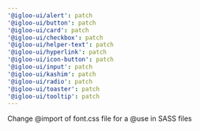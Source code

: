 ```yaml
---
'@igloo-ui/alert': patch
'@igloo-ui/button': patch
'@igloo-ui/card': patch
'@igloo-ui/checkbox': patch
'@igloo-ui/helper-text': patch
'@igloo-ui/hyperlink': patch
'@igloo-ui/icon-button': patch
'@igloo-ui/input': patch
'@igloo-ui/kashim': patch
'@igloo-ui/radio': patch
'@igloo-ui/toaster': patch
'@igloo-ui/tooltip': patch
---
```


Change @import of font.css file for a @use in SASS files
